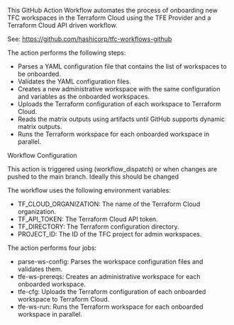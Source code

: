 

This GitHub Action Workflow automates the process of onboarding new TFC workspaces in the Terraform Cloud  using the TFE Provider and a Terraform Cloud API driven workflow.

See: https://github.com/hashicorp/tfc-workflows-github

The action performs the following steps:
- Parses a YAML configuration file that contains the list of workspaces to be onboarded.
- Validates the YAML configuration files.
- Creates a new administrative workspace with the same configuration and variables as the onboarded workspaces.
- Uploads the Terraform configuration of each workspace to Terraform Cloud.
- Reads the matrix outputs using artifacts until GitHub supports dynamic matrix outputs.
- Runs the Terraform workspace for each onboarded workspace in parallel.

Workflow Configuration

This action is triggered using (workflow_dispatch) or when changes are pushed to the main branch. Ideally this should be changed

The workflow uses the following environment variables:
- TF_CLOUD_ORGANIZATION: The name of the Terraform Cloud organization.
- TF_API_TOKEN: The Terraform Cloud API token.
- TF_DIRECTORY: The Terraform configuration directory.
- PROJECT_ID: The ID of the TFC project for admin workspaces.

The action performs four jobs:
- parse-ws-config: Parses the workspace configuration files and validates them.
- tfe-ws-prereqs: Creates an administrative workspace for each onboarded workspace.
- tfe-cfg: Uploads the Terraform configuration of each onboarded workspace to Terraform Cloud.
- tfe-ws-run: Runs the Terraform workspace for each onboarded workspace in parallel.
